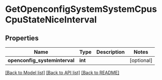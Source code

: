 # GetOpenconfigSystemSystemCpusCpuStateNiceInterval

## Properties
Name | Type | Description | Notes
------------ | ------------- | ------------- | -------------
**openconfig_systeminterval** | **int** |  | [optional] 

[[Back to Model list]](../README.md#documentation-for-models) [[Back to API list]](../README.md#documentation-for-api-endpoints) [[Back to README]](../README.md)


